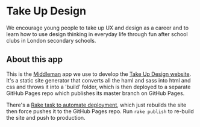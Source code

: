 # Take Up Design

We encourage young people to take up UX and design as a career and to learn how to use design thinking in everyday life through fun after school clubs in London secondary schools.

## About this app

This is the [Middleman](https://middlemanapp.com/) app we use to develop the [Take Up Design website](http://takeupdesign.com/). It's a static site generator that converts all the haml and sass into html and css and throws it into a 'build' folder, which is then deployed to a separate GitHub Pages repo which publishes its master branch on GitHub Pages.

There's a [Rake task to automate deployment](https://github.com/svpersteve/take-up-design/blob/master/Rakefile), which just rebuilds the site then force pushes it to the GitHub Pages repo. Run `rake publish` to re-build the site and push to production.
